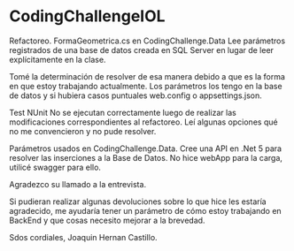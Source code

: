 # CodingChallengeIOL

Refactoreo.
FormaGeometrica.cs en CodingChallenge.Data
Lee parámetros registrados de una base de datos creada en SQL Server en lugar de leer 
explícitamente en la clase.

Tomé la determinación de resolver de esa manera debido a que es la forma en que estoy 
trabajando actualmente. Los parámetros los tengo en la base de datos y si hubiera casos 
puntuales web.config o appsettings.json.

Test NUnit
No se ejecutan correctamente luego de realizar las modificaciones correspondientes al refactoreo.
Leí algunas opciones qué no me convencieron y no pude resolver.

Parámetros usados en CodingChallenge.Data.
Cree una API en .Net 5 para resolver las inserciones a la Base de Datos.
No hice webApp para la carga, utilicé swagger para ello.

Agradezco su llamado a la entrevista.

Si pudieran realizar algunas devoluciones sobre lo que hice les estaría agradecido, 
me ayudaría tener un parámetro de cómo estoy trabajando en BackEnd y que cosas necesito
mejorar a la brevedad.

Sdos cordiales,
Joaquin Hernan Castillo.